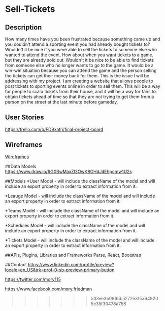 # Sell-Tickets

## Description
How many times have you been frustrated because something came up and you couldn't attend a sporting event you had already bought tickets to? Wouldn't it be nice if you were able to sell the tickets to someone else who wanted to attend the event. How about when you want tickets to a game, but they are already sold out. Wouldn't it be nice to be able to find tickets from someone else who no longer wants to go to the game. It would be a win-win situation because you can attend the game and the person selling the tickets can get their money back for them. This is the issue I will be addressing with my project. I am creating a website that allows people to post tickets to sporting events online in order to sell them. This will be a way for people to scalp tickets from their house, and it will be a way for fans to obtain tickets ahead of time so that they are not trying to get them from a person on the street at the last minute before gameday.

## User Stories
https://trello.com/b/FD9xatrj/final-project-board

## Wireframes
[Wireframes](https://moryf.mybalsamiq.com/projects/ironyardfinalproject/edit)

##Data Models 
https://www.draw.io/#G0BwMaxZl3OwK8OHdJdEhpcmw1U2s

##Models
*User Model - will include the className of the model and will include an export property in order to extract information from it.

*Leauge Model - will include the className of the model and will include an export property in order to extract information from it.

*Teams Model - will include the className of the model and will include an export property in order to extract information from it.

*Schedules Model - will include the className of the model and will include an export property in order to extract information from it.

*Tickets Model - will include the className of the model and will include an export property in order to extract information from it.

##APIs, Plugins, Libraries and Frameworks
Parse, React, Bootstrap


##Contact
https://www.linkedin.com/profile/preview?locale=en_US&trk=prof-0-sb-preview-primary-button

https://twitter.com/mory115

https://www.facebook.com/mory.friedman
>>>>>>> 533ee3b0865ba272e315a649205c35f30478a758

